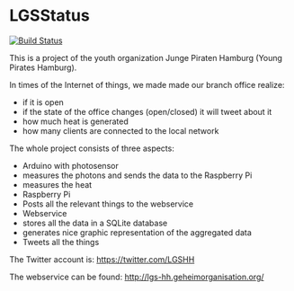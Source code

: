 LGSStatus
=========

[![Build Status](https://travis-ci.org/jupishamburg/LGSStatus.png)](https://travis-ci.org/jupishamburg/LGSStatus)


This is a project of the youth organization Junge Piraten Hamburg (Young Pirates Hamburg).

In times of the Internet of things, we made made our branch office realize:

* if it is open
* if the state of the office changes (open/closed) it will tweet about it
* how much heat is generated
* how many clients are connected to the local network

The whole project consists of three aspects:

* Arduino with photosensor
 * measures the photons and sends the data to the Raspberry Pi
 * measures the heat
* Raspberry Pi
 * Posts all the relevant things to the webservice
* Webservice
 * stores all the data in a SQLite database
 * generates nice graphic representation of the aggregated data
 * Tweets all the things

The Twitter account is: https://twitter.com/LGSHH

The webservice can be found: http://lgs-hh.geheimorganisation.org/
